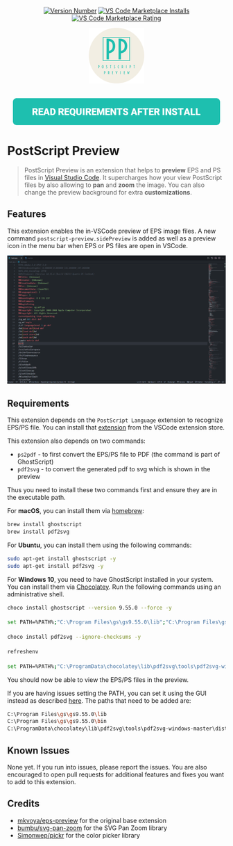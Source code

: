 <p align="center">
   <a href="https://marketplace.visualstudio.com/items?itemName=ahnafnafee.postscript-preview">
     <img alt="Version Number" src="https://vsmarketplacebadge.apphb.com/version-short/ahnafnafee.postscript-preview.svg"></a>
   <a href="https://marketplace.visualstudio.com/items?itemName=ahnafnafee.postscript-preview">
     <img alt="VS Code Marketplace Installs" src="https://vsmarketplacebadge.apphb.com/installs-short/ahnafnafee.postscript-preview.svg"></a>
   <a href="https://marketplace.visualstudio.com/items?itemName=ahnafnafee.postscript-preview">
     <img alt="VS Code Marketplace Rating" src="https://vsmarketplacebadge.apphb.com/rating-short/ahnafnafee.postscript-preview.svg"></a>
</p>


<p align="center">
    <img src="https://github.com/ahnafnafee/PostScript-Preview/raw/master/images/logo.png" alt="Logo"  width="128px" height="auto" />
</p>
<p align="center">
    <br/>
    <a title="READ REQUIREMENTS AFTER INSTALL" href="#requirements"><img src="https://github.com/ahnafnafee/PostScript-Preview/raw/master/docs/images/req-btn.png" alt="Read Requirements After Install"></a>
</p>


# PostScript Preview

> PostScript Preview is an extension that helps to **preview** EPS and PS files in [Visual Studio Code](https://code.visualstudio.com/). It supercharges how your view PostScript files by also allowing to **pan** and **zoom** the image. You can also change the preview background for extra **customizations**.

## Features

This extension enables the in-VSCode preview of EPS image files.
A new command `postscript-preview.sidePreview` is added as well as a preview icon in the menu bar when EPS or PS files are open in VSCode.

<img src="https://github.com/ahnafnafee/PostScript-Preview/raw/master/demo/postscript-preview-demo.gif" alt="demo" style="zoom:50%;" />



## Requirements

This extension depends on the `PostScript Language` extension to recognize EPS/PS file.
You can install that [extension](https://marketplace.visualstudio.com/items?itemName=mxschmitt.postscript) from the VSCode extension store.

This extension also depends on two commands:

- `ps2pdf` - to first convert the EPS/PS file to PDF (the command is part of GhostScript)
- `pdf2svg` - to convert the generated pdf to svg which is shown in the preview

Thus you need to install these two commands first and ensure they are in the executable path.

For **macOS**, you can install them via [homebrew](https://brew.sh/):

```bash
brew install ghostscript
brew install pdf2svg
```


For **Ubuntu**, you can install them using the following commands:

```bash
sudo apt-get install ghostscript -y
sudo apt-get install pdf2svg -y
```


For **Windows 10**, you need to have GhostScript installed in your system. You can install them via [Chocolatey](https://chocolatey.org/install). Run the following commands using an administrative shell.

```bash
choco install ghostscript --version 9.55.0 --force -y

set PATH=%PATH%;"C:\Program Files\gs\gs9.55.0\lib";"C:\Program Files\gs\gs9.55.0\bin"

choco install pdf2svg --ignore-checksums -y

refreshenv

set PATH=%PATH%;"C:\ProgramData\chocolatey\lib\pdf2svg\tools\pdf2svg-windows-master\dist-64bits"
```

You should now be able to view the EPS/PS files in the preview.

If you are having issues setting the PATH, you can set it using the GUI instead as described [here](https://stackoverflow.com/questions/44272416/how-to-add-a-folder-to-path-environment-variable-in-windows-10-with-screensho). The paths that need to be added are:

```bash
C:\Program Files\gs\gs9.55.0\lib
C:\Program Files\gs\gs9.55.0\bin
C:\ProgramData\chocolatey\lib\pdf2svg\tools\pdf2svg-windows-master\dist-64bits
```



## Known Issues

None yet. If you run into issues, please report the issues. You are also encouraged to open pull requests for additional features and fixes you want to add to this extension.



## Credits

- [mkvoya/eps-preview](https://github.com/mkvoya/eps-preview) for the original base extension
- [bumbu/svg-pan-zoom](https://github.com/bumbu/svg-pan-zoom) for the SVG Pan Zoom library
- [Simonwep/pickr](https://github.com/Simonwep/pickr) for the color picker library

